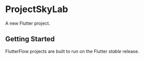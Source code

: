 # ProjectSkyLab

A new Flutter project.

## Getting Started

FlutterFlow projects are built to run on the Flutter _stable_ release.
